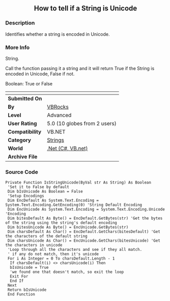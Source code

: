 ﻿<div align="center">

## How to tell if a String is Unicode


</div>

### Description

Identifies whether a string is encoded in Unicode.
 
### More Info
 
String.

Call the function passing it a string and it will return True if the String is encoded in Unicode, False if not.

Boolean: True or False


<span>             |<span>
---                |---
**Submitted On**   |
**By**             |[VBRocks](https://github.com/Planet-Source-Code/PSCIndex/blob/master/ByAuthor/vbrocks.md)
**Level**          |Advanced
**User Rating**    |5.0 (10 globes from 2 users)
**Compatibility**  |VB\.NET
**Category**       |[Strings](https://github.com/Planet-Source-Code/PSCIndex/blob/master/ByCategory/strings__10-26.md)
**World**          |[\.Net \(C\#, VB\.net\)](https://github.com/Planet-Source-Code/PSCIndex/blob/master/ByWorld/net-c-vb-net.md)
**Archive File**   |[](https://github.com/Planet-Source-Code/vbrocks-how-to-tell-if-a-string-is-unicode__10-5659/archive/master.zip)





### Source Code

```
Private Function IsStringUnicode(ByVal str As String) As Boolean
 'Set it to False by default
 Dim bIsUnicode As Boolean = False
 'Setup Encodings
 Dim EncDefault As System.Text.Encoding = System.Text.Encoding.GetEncoding(0) 'String Default Encoding
 Dim EncUnicode As System.Text.Encoding = System.Text.Encoding.Unicode  'Encoding
 Dim bitesDefault As Byte() = EncDefault.GetBytes(str) 'Get the bytes of the string using the string's default encoding
 Dim bitesUnicode As Byte() = EncUnicode.GetBytes(str)
 Dim charsDefault As Char() = EncDefault.GetChars(bitesDefault) 'Get the characters of the default string
 Dim charsUnicode As Char() = EncUnicode.GetChars(bitesUnicode) 'Get the characters in unicode
 'Loop through all the characters and see if they all match.
 ' if any do not match, then it's unicode
 For i As Integer = 0 To charsDefault.Length - 1
  If charsDefault(i) <> charsUnicode(i) Then
  bIsUnicode = True
  'we found one that doesn't match, so exit the loop
  Exit For
  End If
 Next
 Return bIsUnicode
 End Function
```

